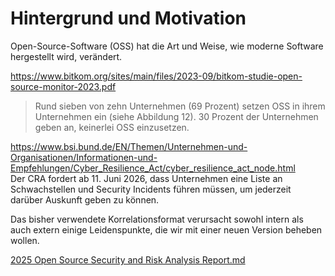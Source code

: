 # Hintergrund und Motivation

Open-Source-Software (OSS) hat die Art und Weise, wie moderne Software hergestellt wird, verändert.

https://www.bitkom.org/sites/main/files/2023-09/bitkom-studie-open-source-monitor-2023.pdf
> Rund sieben von zehn Unternehmen (69 Prozent) setzen OSS in ihrem Unternehmen ein (siehe Abbildung 12). 30 Prozent der
> Unternehmen geben an, keinerlei OSS einzusetzen.


https://www.bsi.bund.de/EN/Themen/Unternehmen-und-Organisationen/Informationen-und-Empfehlungen/Cyber_Resilience_Act/cyber_resilience_act_node.html  
Der CRA fordert ab 11. Juni 2026, dass Unternehmen eine Liste an Schwachstellen und Security Incidents führen müssen, um
jederzeit darüber Auskunft geben zu können.

Das bisher verwendete Korrelationsformat verursacht sowohl intern als auch extern einige Leidenspunkte, die wir mit
einer neuen Version beheben wollen.

[2025 Open Source Security and Risk Analysis Report.md](2025%20Open%20Source%20Security%20and%20Risk%20Analysis%20Report.md)
